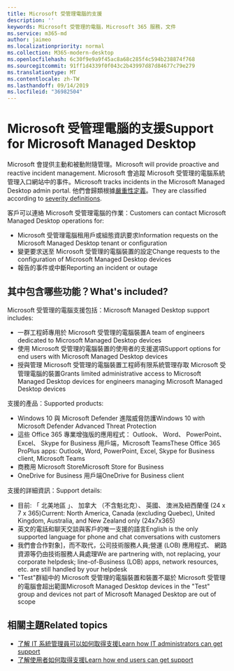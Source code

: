 ```yaml
---
title: Microsoft 受管理電腦的支援
description: ''
keywords: Microsoft 受管理的電腦，Microsoft 365 服務，文件
ms.service: m365-md
author: jaimeo
ms.localizationpriority: normal
ms.collection: M365-modern-desktop
ms.openlocfilehash: 6c30f9e9a9f45ac8a68c285f4c594b238874f768
ms.sourcegitcommit: 91ff1d4339f0f043c2b43997d87d84677c79e279
ms.translationtype: MT
ms.contentlocale: zh-TW
ms.lasthandoff: 09/14/2019
ms.locfileid: "36982504"
---
```

# <a name="support-for-microsoft-managed-desktop"></a><span data-ttu-id="b02a3-103">Microsoft 受管理電腦的支援</span><span class="sxs-lookup"><span data-stu-id="b02a3-103">Support for Microsoft Managed Desktop</span></span>

<span data-ttu-id="b02a3-104">Microsoft 會提供主動和被動附隨管理。</span><span class="sxs-lookup"><span data-stu-id="b02a3-104">Microsoft will provide proactive and reactive incident management.</span></span> <span data-ttu-id="b02a3-105">Microsoft 會追蹤 Microsoft 受管理的電腦系統管理入口網站中的事件。</span><span class="sxs-lookup"><span data-stu-id="b02a3-105">Microsoft tracks incidents in the Microsoft Managed Desktop admin portal.</span></span> <span data-ttu-id="b02a3-106">他們會歸類根據[嚴重性定義](../working-with-managed-desktop/admin-support.md#sev)。</span><span class="sxs-lookup"><span data-stu-id="b02a3-106">They are classified according to [severity definitions](../working-with-managed-desktop/admin-support.md#sev).</span></span>

<span data-ttu-id="b02a3-107">客戶可以連絡 Microsoft 受管理電腦的作業：</span><span class="sxs-lookup"><span data-stu-id="b02a3-107">Customers can contact Microsoft Managed Desktop operations for:</span></span>
- <span data-ttu-id="b02a3-108">Microsoft 受管理電腦租用戶或組態資訊要求</span><span class="sxs-lookup"><span data-stu-id="b02a3-108">Information requests on the Microsoft Managed Desktop tenant or configuration</span></span>
- <span data-ttu-id="b02a3-109">變更要求送至 Microsoft 受管理的電腦裝置的設定</span><span class="sxs-lookup"><span data-stu-id="b02a3-109">Change requests to the configuration of Microsoft Managed Desktop devices</span></span>
- <span data-ttu-id="b02a3-110">報告的事件或中斷</span><span class="sxs-lookup"><span data-stu-id="b02a3-110">Reporting an incident or outage</span></span>

## <a name="whats-included"></a><span data-ttu-id="b02a3-111">其中包含哪些功能？</span><span class="sxs-lookup"><span data-stu-id="b02a3-111">What's included?</span></span>

<span data-ttu-id="b02a3-112">Microsoft 受管理的電腦支援包括：</span><span class="sxs-lookup"><span data-stu-id="b02a3-112">Microsoft Managed Desktop support includes:</span></span>

- <span data-ttu-id="b02a3-113">一群工程師專用於 Microsoft 受管理的電腦裝置</span><span class="sxs-lookup"><span data-stu-id="b02a3-113">A team of engineers dedicated to Microsoft Managed Desktop devices</span></span>
- <span data-ttu-id="b02a3-114">使用 Microsoft 受管理的電腦裝置的使用者的支援選項</span><span class="sxs-lookup"><span data-stu-id="b02a3-114">Support options for end users with Microsoft Managed Desktop devices</span></span>
- <span data-ttu-id="b02a3-115">授與管理 Microsoft 受管理的電腦裝置工程師有限系統管理存取 Microsoft 受管理電腦的裝置</span><span class="sxs-lookup"><span data-stu-id="b02a3-115">Grants limited administrative access to Microsoft Managed Desktop devices for engineers managing Microsoft Managed Desktop devices</span></span> 

<span data-ttu-id="b02a3-116">支援的產品：</span><span class="sxs-lookup"><span data-stu-id="b02a3-116">Supported products:</span></span>

- <span data-ttu-id="b02a3-117">Windows 10 與 Microsoft Defender 進階威脅防護</span><span class="sxs-lookup"><span data-stu-id="b02a3-117">Windows 10 with Microsoft Defender Advanced Threat Protection</span></span> 
- <span data-ttu-id="b02a3-118">這些 Office 365 專業增強版的應用程式： Outlook、 Word、 PowerPoint、 Excel、 Skype for Business 用戶端，Microsoft Teams</span><span class="sxs-lookup"><span data-stu-id="b02a3-118">These Office 365 ProPlus apps: Outlook, Word, PowerPoint, Excel, Skype for Business client, Microsoft Teams</span></span> 
- <span data-ttu-id="b02a3-119">商務用 Microsoft Store</span><span class="sxs-lookup"><span data-stu-id="b02a3-119">Microsoft Store for Business</span></span> 
- <span data-ttu-id="b02a3-120">OneDrive for Business 用戶端</span><span class="sxs-lookup"><span data-stu-id="b02a3-120">OneDrive for Business client</span></span> 

<span data-ttu-id="b02a3-121">支援的詳細資訊：</span><span class="sxs-lookup"><span data-stu-id="b02a3-121">Support details:</span></span>

- <span data-ttu-id="b02a3-122">目前: 「 北美地區 」、 加拿大 （不含魁北克）、 英國、 澳洲及紐西蘭僅 (24 x 7 x 365)</span><span class="sxs-lookup"><span data-stu-id="b02a3-122">Current: North America, Canada (excluding Quebec), United Kingdom, Australia, and New Zealand only (24x7x365)</span></span> 
- <span data-ttu-id="b02a3-123">英文的電話和聊天交談與客戶的唯一支援的語言</span><span class="sxs-lookup"><span data-stu-id="b02a3-123">English is the only supported language for phone and chat conversations with customers</span></span> 
- <span data-ttu-id="b02a3-124">我們會合作對象]，而不取代，公司技術服務人員;營運 (LOB) 應用程式、 網路資源等仍由技術服務人員處理</span><span class="sxs-lookup"><span data-stu-id="b02a3-124">We are partnering with, not replacing, your corporate helpdesk; line-of-Business (LOB) apps, network resources, etc. are still handled by your helpdesk</span></span> 
- <span data-ttu-id="b02a3-125">"Test"群組中的 Microsoft 受管理的電腦裝置和裝置不屬於 Microsoft 受管理的電腦會超出範圍</span><span class="sxs-lookup"><span data-stu-id="b02a3-125">Microsoft Managed Desktop devices in the "Test" group and devices not part of Microsoft Managed Desktop are out of scope</span></span> 


## <a name="related-topics"></a><span data-ttu-id="b02a3-126">相關主題</span><span class="sxs-lookup"><span data-stu-id="b02a3-126">Related topics</span></span>

- [<span data-ttu-id="b02a3-127">了解 IT 系統管理員可以如何取得支援</span><span class="sxs-lookup"><span data-stu-id="b02a3-127">Learn how IT administrators can get support</span></span>](../working-with-managed-desktop/admin-support.md)
- [<span data-ttu-id="b02a3-128">了解使用者如何取得支援</span><span class="sxs-lookup"><span data-stu-id="b02a3-128">Learn how end users can get support</span></span>](../working-with-managed-desktop/end-user-support.md)
